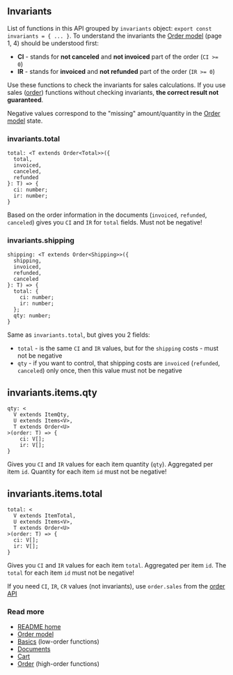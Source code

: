 ## Invariants
List of functions in this API grouped by `invariants` object:
`export const invariants = { ... }`.
To understand the invariants the [Order model](./sales.pdf) (page 1, 4) should be understood first:

- **CI** - stands for **not canceled** and **not invoiced** part of the order (`CI >= 0`)
- **IR** - stands for **invoiced** and **not refunded** part of the order (`IR >= 0`)

Use these functions to check the invariants for sales calculations.
If you use sales ([order](./order.md)) functions without checking invariants,
**the correct result not guaranteed**.

Negative values correspond to the "missing" amount/quantity in the [Order model](./sales.pdf) state.

### invariants.total
```
total: <T extends Order<Total>>({
  total,
  invoiced,
  canceled,
  refunded
}: T) => {
  ci: number;
  ir: number;
}
```
Based on the order information in the documents (`invoiced`, `refunded`, `canceled`)
gives you `CI` and `IR` for `total` fields.
Must not be negative!

### invariants.shipping
```
shipping: <T extends Order<Shipping>>({
  shipping,
  invoiced,
  refunded,
  canceled
}: T) => {
  total: {
    ci: number;
    ir: number;
  };
  qty: number;
}
```
Same as `invariants.total`, but gives you 2 fields:

- `total` - is the same `CI` and `IR` values, but for the `shipping` costs - must not be negative
- `qty` - if you want to control, that shipping costs are `invoiced` (`refunded`, `canceled`) only once, then this value must not be negative

## invariants.items.qty
```
qty: <
  V extends ItemQty,
  U extends Items<V>,
  T extends Order<U>
>(order: T) => {
    ci: V[];
    ir: V[];
}
```
Gives you `CI` and `IR` values for each item quantity (`qty`).
Aggregated per item `id`.
Quantity for each item `id` must not be negative!

## invariants.items.total
```
total: <
  V extends ItemTotal,
  U extends Items<V>,
  T extends Order<U>
>(order: T) => {
  ci: V[];
  ir: V[];
}
```
Gives you `CI` and `IR` values for each item `total`.
Aggregated per item `id`.
The `total` for each item `id` must not be negative!

If you need `CI`, `IR`, `CR` values (not invariants),
use `order.sales` from the [order API](./order.md)

### Read more
- [README home](../readme.md)
- [Order model](./sales.pdf)
- [Basics](./basics.md) (low-order functions)
- [Documents](./documents.md)
- [Cart](./cart.md)
- [Order](./order.md) (high-order functions)
